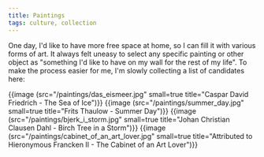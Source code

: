 ```yaml
---
title: Paintings
tags: culture, collection
---
```


One day, I'd like to have more free space at home, so I can fill it with
various forms of art. It always felt uneasy to select any specific painting or
other object as "something I'd like to have on my wall for the rest of my
life". To make the process easier for me, I'm slowly collecting a list of
candidates here:

{{image (src="/paintings/das_eismeer.jpg" small=true title="Caspar David Friedrich - The Sea of Ice")}}
{{image (src="/paintings/summer_day.jpg" small=true title="Frits Thaulow - Summer Day")}}
{{image (src="/paintings/bjerk_i_storm.jpg" small=true title="Johan Christian Clausen Dahl - Birch Tree in a Storm")}}
{{image (src="/paintings/cabinet_of_an_art_lover.jpg" small=true title="Attributed to Hieronymous Francken II - The Cabinet of an Art Lover")}}


